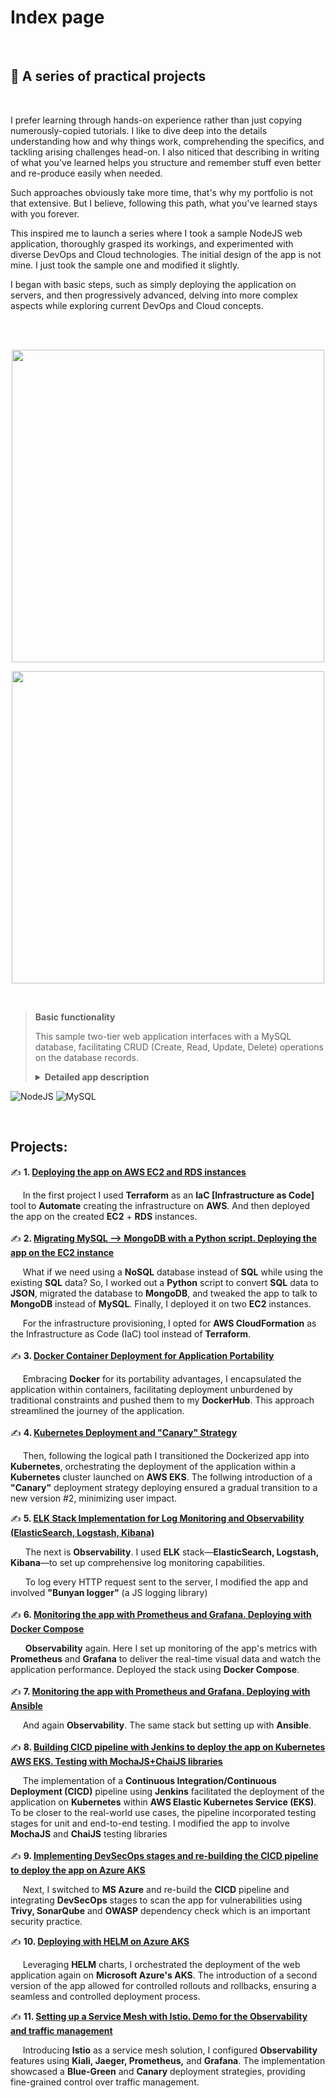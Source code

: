 # Index page

<br>

## 🚀 A series of practical projects    

<br>

I prefer learning through hands-on experience rather than just copying numerously-copied tutorials. I like to dive deep into the details understanding how and why things work, comprehending the specifics, and tackling arising challenges head-on. I also niticed that describing in writing of what you've learned helps you structure and remember stuff even better and re-produce easily when needed.
<br>

Such approaches obviously take more time, that's why my portfolio is not that extensive. But I believe, following this path, what you've learned stays with you forever.

This inspired me to launch a series where I took a sample NodeJS web application, thoroughly grasped its workings, and experimented with diverse DevOps and Cloud technologies. The initial design of the app is not mine. I just took the sample one and modified it slightly.
<br>

I began with basic steps, such as simply deploying the application on servers, and then progressively advanced, delving into more complex aspects while exploring current DevOps and Cloud concepts.

<br><br>


<p align="center">
    <img width="500" src="https://github.com/otam-mato/projects_landing_page/assets/113034133/2f4f43e4-583a-440e-b3c1-3f38674417a9">
</p>
<p align="center">
    <img width="500" src="https://github.com/otam-mato/projects_landing_page/assets/113034133/70b881af-a7af-4bb1-a431-2aa23e8905da">
</p>

<br>

> **Basic functionality**
>
> This sample two-tier web application interfaces with a MySQL database, facilitating CRUD (Create, Read, Update, Delete) operations on the database records.
>
> **<details markdown=1><summary markdown="span">Detailed app description</summary>**
>
> ## Summary
>
> The app sets up a web server for a supplier management system. It allows viewing, adding, updating, and deleting suppliers. 
> 
> #### **Dependencies and Modules**:
>   - **express**: The framework that allows us to set up and run a web server.
>   - **body-parser**: A tool that lets the server read and understand data sent in requests.
>   - **cors**: Ensures the server can communicate with different web addresses or domains.
>   - **mustache-express**: A template engine, letting the server display dynamic web pages using the Mustache format.
>   - **serve-favicon**: Provides the small icon seen on browser tabs for the website.
>   - **Custom Modules**: 
>     - `supplier.controller`: Handles the logic for managing suppliers like fetching, adding, or updating their details.
>     - `config.js`: Keeps the server's settings for connectind to the MySQL database.
>
> #### **Configuration**:
>   - The server starts on a port taken from a setting (like an environment variable) or uses `3000` as a default.
>
> #### **Middleware**:
>   - It's equipped to understand data in JSON format or when it's URL-encoded.
>   - It can chat with web pages hosted elsewhere, thanks to CORS.
>   - Mustache is the chosen format for web pages, with templates stored in a folder named `views`.
>   - There's a public storage (`public`) for things like images or stylesheets, accessible by anyone visiting the site.
>   - The site's tiny browser tab icon is fetched using `serve-favicon`.
>
> #### **Routes (Webpage Endpoints)**:
>   - **Home**: `GET /`: Serves the home page.
>   - **Supplier Operations**: 
>     - `GET /suppliers/`: Fetches and displays all suppliers.
>     - `GET /supplier-add`: Serves a page to add a new supplier.
>     - `POST /supplier-add`: Receives data to add a new supplier.
>     - `GET /supplier-update/:id`: Serves a page to update details of a supplier using its ID.
>     - `POST /supplier-update`: Receives updated data of a supplier.
>     - `POST /supplier-remove/:id`: Removes a supplier using its ID.
>
> #### **Starting Up**:
>   - The server comes to life, starts listening for visits, and announces its awakening with a log message.
>
> </details>

![NodeJS](https://img.shields.io/badge/node.js-6DA55F?style=for-the-badge&logo=node.js&logoColor=white) 
![MySQL](https://img.shields.io/badge/MySQL-00000F?style=for-the-badge&logo=mysql&logoColor=white)

<br>

## Projects:

✍️ **1. [Deploying the app on AWS EC2 and RDS instances](https://github.com/otam-mato/nodejs_mysql_web_app_terraform)** <br>

&nbsp;&nbsp;&nbsp;&nbsp; In the first project I used **Terraform** as an **IaC [Infrastructure as Code]** tool to **Automate** creating the infrastructure on **AWS**. And then deployed the app on the created **EC2** + **RDS** instances.
 <br><br>
✍️ **2. [Migrating MySQL --> MongoDB with a Python script. Deploying the app on the EC2 instance](https://github.com/otam-mato/nodejs_mongodb_web_app_awscloudformation)** <br>

&nbsp;&nbsp;&nbsp;&nbsp;&nbsp;What if we need using a **NoSQL** database instead of **SQL** while using the existing **SQL** data? So, I worked out a **Python** script to convert **SQL** data to **JSON**, migrated the database to **MongoDB**, and tweaked the app to talk to **MongoDB** instead of **MySQL**. Finally, I deployed it on two **EC2** instances.

&nbsp;&nbsp;&nbsp;&nbsp;&nbsp;For the infrastructure provisioning, I opted for **AWS CloudFormation** as the Infrastructure as Code (IaC) tool instead of **Terraform**.<br><br>
✍️ **3. [Docker Container Deployment for Application Portability](https://github.com/otam-mato/nodejs_mysql_web_app_docker)**<br>

&nbsp;&nbsp;&nbsp;&nbsp;&nbsp;Embracing **Docker** for its portability advantages, I encapsulated the application within containers, facilitating deployment unburdened by traditional constraints and pushed them to my **DockerHub**. This approach streamlined the journey of the application.<br><br>
✍️ **4. [Kubernetes Deployment and "Canary" Strategy](https://github.com/otam-mato/nodejs_mysql_web_app_kubernetes)**<br>

&nbsp;&nbsp;&nbsp;&nbsp;&nbsp;Then, following the logical path I transitioned the Dockerized app into **Kubernetes**, orchestrating the deployment of the application within a **Kubernetes** cluster launched on **AWS EKS**. The follwing introduction of a **"Canary"** deployment strategy deploying ensured a gradual transition to a new version #2, minimizing user impact.

✍️ **5. [ELK Stack Implementation for Log Monitoring and Observability (ElasticSearch, Logstash, Kibana)](https://github.com/otam-mato/nodejs_mysql_web_app_elk)**<br>

&nbsp;&nbsp;&nbsp;&nbsp;&nbsp; The next is **Observability**. I used **ELK** stack—**ElasticSearch, Logstash, Kibana**—to set up comprehensive log monitoring capabilities.

&nbsp;&nbsp;&nbsp;&nbsp;&nbsp; To log every HTTP request sent to the server, I modified the app and involved **"Bunyan logger"** (a JS logging library) <br><br>
✍️ **6. [Monitoring the app with Prometheus and Grafana. Deploying with Docker Compose](https://github.com/otam-mato/nodejs_mysql_web_app_prometheus_grafana)**<br>

&nbsp;&nbsp;&nbsp;&nbsp;&nbsp; **Observability** again. Here I set up monitoring of the app's metrics with **Prometheus** and **Grafana** to deliver the real-time visual data and watch the application performance. Deployed the stack using **Docker Compose**.<br><br>
✍️ **7. [Monitoring the app with Prometheus and Grafana. Deploying with Ansible](https://github.com/otam-mato/nodejs_mysql_web_app_prometheus_grafana_ansible)**<br>

&nbsp;&nbsp;&nbsp;&nbsp;&nbsp;And again **Observability**. The same stack but setting up with **Ansible**.<br><br>
✍️ **8. [Building CICD pipeline with Jenkins to deploy the app on Kubernetes AWS EKS. Testing with MochaJS+ChaiJS libraries](https://github.com/otam-mato/nodejs_mysql_web_app_jenkins_AWS)**<br>

&nbsp;&nbsp;&nbsp;&nbsp;&nbsp;The implementation of a **Continuous Integration/Continuous Deployment (CICD)** pipeline using **Jenkins** facilitated the deployment of the application on **Kubernetes** within **AWS Elastic Kubernetes Service (EKS)**. To be closer to the real-world use cases, the pipeline incorporated testing stages for unit and end-to-end testing. I modified the app to involve **MochaJS** and **ChaiJS** testing libraries<br><br>
✍️ **9. [Implementing DevSecOps stages and re-building the CICD pipeline to deploy the app on Azure AKS](https://github.com/otam-mato/nodejs_mysql_web_app_jenkins_azure_devsecops)**<br>

&nbsp;&nbsp;&nbsp;&nbsp;&nbsp;Next, I switched to **MS Azure** and re-build the **CICD** pipeline and integrating **DevSecOps** stages to scan the app for vulnerabilities using **Trivy, SonarQube** and **OWASP** dependency check which is an important security practice.<br>

✍️ **10. [Deploying with HELM on Azure AKS](https://github.com/otam-mato/nodejs_mysql_web_app_helm_azure_aks_deployment)**<br>

&nbsp;&nbsp;&nbsp;&nbsp;&nbsp;Leveraging **HELM** charts, I orchestrated the deployment of the web application again on **Microsoft Azure's AKS**. The introduction of a second version of the app allowed for controlled rollouts and rollbacks, ensuring a seamless and controlled deployment process.


✍️ **11. [Setting up a Service Mesh with Istio. Demo for the Observability and traffic management](https://github.com/otam-mato/istio_nodejsapp_demo.git)**<br>

&nbsp;&nbsp;&nbsp;&nbsp;&nbsp;Introducing **Istio** as a service mesh solution, I configured **Observability** features using **Kiali, Jaeger, Prometheus,** and **Grafana**. The implementation showcased a **Blue-Green** and **Canary** deployment strategies, providing fine-grained control over traffic management.

